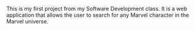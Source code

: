 This is my first project from my Software Development class.  It is a web application that allows the user to search for any Marvel character in the Marvel universe.
